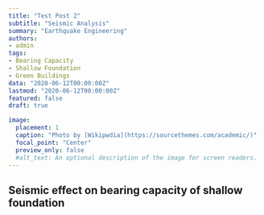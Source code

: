```yaml
---
title: "Test Post 2"
subtitle: "Seismic Analysis"
summary: "Earthquake Engineering"
authors:
- admin
tags:
- Bearing Capacity
- Shallow Foundation
- Green Buildings
data: "2020-06-12T00:00:00Z"
lastmod: "2020-06-12T00:00:00Z"
featured: false
draft: true

image:
  placement: 1
  caption: "Photo by [Wikipwdia](https://sourcethemes.com/academic/)"
  focal_point: "Center"
  preview_only: false
  #alt_text: An optional description of the image for screen readers.
---
```

## Seismic effect on bearing capacity of shallow foundation
